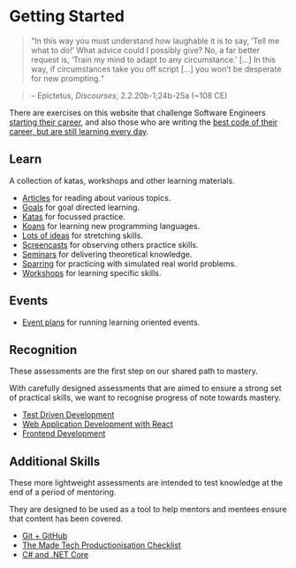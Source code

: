 # Getting Started

> “In this way you must understand how laughable it is to say, ‘Tell me what to do!’
> What advice could I possibly give?
> No, a far better request is,
> ‘Train my mind to adapt to any circumstance.’ […]
> In this way, if circumstances take you off script […]
> you won’t be desperate for new prompting.“

> – Epictetus, _Discourses_, 2.2.20b-1;24b-25a (~108 CE)

There are exercises on this website that challenge Software Engineers [starting their career](https://www.madetech.com/careers/academy), and also those who are writing the [best code of their career, but are still learning every day](https://www.madetech.com/careers/lead-engineer).

## Learn

A collection of katas, workshops and other learning materials.

* [Articles](/articles) for reading about various topics.
* [Goals](/goals) for goal directed learning.
* [Katas](/katas) for focussed practice.
* [Koans](/koans) for learning new programming languages.
* [Lots of ideas](/ideas) for stretching skills.
* [Screencasts](/screencasts) for observing others practice skills.
* [Seminars](/seminars) for delivering theoretical knowledge.
* [Sparring](/sparring) for practicing with simulated real world problems.
* [Workshops](/workshops) for learning specific skills.

## Events

* [Event plans](/event-plans) for running learning oriented events.

## Recognition

These assessments are the first step on our shared path to mastery.

With carefully designed assessments that are aimed to ensure a strong set of practical skills, we want to recognise progress of note towards mastery.

* [Test Driven Development](/core-skills/tdd/README.md)
* [Web Application Development with React](/core-skills/web-application-development-with-react/README.md)
* [Frontend Development](/core-skills/frontend-web-development/)

## Additional Skills

These more lightweight assessments are intended to test knowledge at the end of a period of mentoring.

They are designed to be used as a tool to help mentors and mentees ensure that content has been covered.

* [Git + GitHub](/additional-skills/git)
* [The Made Tech Productionisation Checklist](https://github.com/madetech/productionisation/blob/master/README.md)
* [C# and .NET Core](/additional-skills/c-sharp-and-dotnet)
